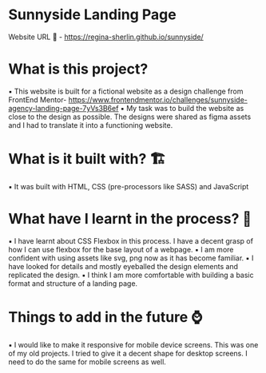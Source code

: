 # Sunnyside Landing Page

Website URL 🚀 -  https://regina-sherlin.github.io/sunnyside/


# What is this project? 
  ▪️ This website is built for a fictional website as a design challenge from FrontEnd Mentor- https://www.frontendmentor.io/challenges/sunnyside-agency-landing-page-7yVs3B6ef
  ▪️ My task was to build the website as close to the design as possible. The designs were shared as figma assets and I had to translate it into a functioning website.
  
# What is it built with? 🏗️
  ▪️ It was built with HTML, CSS (pre-processors like SASS) and JavaScript
 
# What have I learnt in the process? 🤸
  ▪️ I have learnt about CSS Flexbox in this process. I have a decent grasp of how I can use flexbox for the base layout of a webpage.
  ▪️ I am more confident with using assets like svg, png now as it has become familiar.
  ▪️ I have looked for details and mostly eyeballed the design elements and replicated the design.
  ▪️ I think I am more comfortable with building a basic format and structure of a landing page.
 
 # Things to add in the future ⌚
 ▪️ I would like to make it responsive for mobile device screens. This was one of my old projects. 
 I tried to give it a decent shape for desktop screens. I need to do the same for mobile screens as well.
